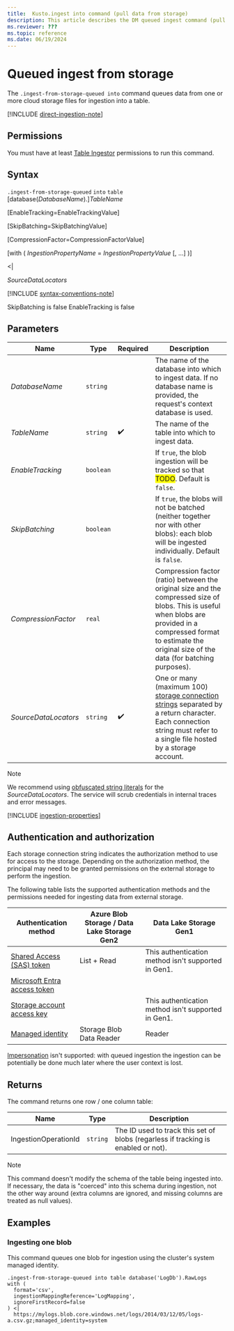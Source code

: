 ```yaml
---
title:  Kusto.ingest into command (pull data from storage)
description: This article describes the DM queued ingest command (pull data from storage) in Azure Data Explorer.
ms.reviewer: ???
ms.topic: reference
ms.date: 06/19/2024
---
```

# Queued ingest from storage

The `.ingest-from-storage-queued into` command queues data from one or more cloud storage files for ingestion into a table.

[!INCLUDE [direct-ingestion-note](../../../includes/direct-ingestion-note.md)]

## Permissions

You must have at least [Table Ingestor](../access-control/role-based-access-control.md) permissions to run this command.

## Syntax

`.ingest-from-storage-queued` `into` `table` [database(*DatabaseName*).]*TableName*

[EnableTracking=EnableTrackingValue]

[SkipBatching=SkipBatchingValue]

[CompressionFactor=CompressionFactorValue]

[with ( *IngestionPropertyName* = *IngestionPropertyValue* [, ...] )]

<|

*SourceDataLocators*

[!INCLUDE [syntax-conventions-note](../../../includes/syntax-conventions-note.md)]

SkipBatching is false
EnableTracking is false

## Parameters

|Name|Type|Required|Description|
|--|--|--|--|
|*DatabaseName*| `string` | |The name of the database into which to ingest data.  If no database name is provided, the request's context database is used.|
|*TableName*| `string` | :heavy_check_mark:|The name of the table into which to ingest data.|
|*EnableTracking*| `boolean` | | If `true`, the blob ingestion will be tracked so that <span style="background:yellow">TODO</span>. Default is `false`.  |
|*SkipBatching*| `boolean` | | If `true`, the blobs will not be batched (neither together nor with other blobs):  each blob will be ingested individually. Default is `false`.  |
|*CompressionFactor*| `real` | |Compression factor (ratio) between the original size and the compressed size of blobs.  This is useful when blobs are provided in a compressed format to estimate the original size of the data (for batching purposes). |
|*SourceDataLocators*| `string` | :heavy_check_mark:|One or many (maximum 100) [storage connection strings](../../api/connection-strings/storage-connection-strings.md) separated by a return character.  Each connection string must refer to a single file hosted by a storage account.|

> [!NOTE]
> We recommend using [obfuscated string literals](../../query/scalar-data-types/string.md#obfuscated-string-literals) for the *SourceDataLocators*. The service will scrub credentials in internal traces and error messages.

[!INCLUDE [ingestion-properties](../../../includes/ingestion-properties.md)]

## Authentication and authorization

Each storage connection string indicates the authorization method to use for access to the storage. Depending on the authorization method, the principal may need to be granted permissions on the external storage to perform the ingestion.

The following table lists the supported authentication methods and the permissions needed for ingesting data from external storage.

|Authentication method|Azure Blob Storage / Data Lake Storage Gen2|Data Lake Storage Gen1|
|--|--|--|
|[Shared Access (SAS) token](../../api/connection-strings/storage-authentication-methods.md#shared-access-sas-token)|List + Read|This authentication method isn't supported in Gen1.|
|[Microsoft Entra access token](../../api/connection-strings/storage-authentication-methods.md#azure-ad-access-token)||
|[Storage account access key](../../api/connection-strings/storage-authentication-methods.md#storage-account-access-key)||This authentication method isn't supported in Gen1.|
|[Managed identity](../../api/connection-strings/storage-authentication-methods.md#managed-identity)|Storage Blob Data Reader|Reader|

[Impersonation](../../api/connection-strings/storage-authentication-methods.md#impersonation) isn't supported:  with queued ingestion the ingestion can be potentially be done much later where the user context is lost.

## Returns

The command returns one row / one column table:

|Name       |Type      |Description                                                                |
|-----------|----------|---------------------------------------------------------------------------|
|IngestionOperationId |`string`    |The ID used to track this set of blobs (regarless if tracking is enabled or not).

>[!NOTE]
> This command doesn't modify the schema of the table being ingested into. If necessary, the data is "coerced" into this schema during ingestion, not the other way around (extra columns are ignored, and missing columns are treated as null values).

## Examples

### Ingesting one blob

This command queues one blob for ingestion using the cluster's system managed identity.

```kusto
.ingest-from-storage-queued into table database('LogDb').RawLogs
with (
  format='csv',
  ingestionMappingReference='LogMapping',
  ignoreFirstRecord=false  
) <|
  https://mylogs.blob.core.windows.net/logs/2014/03/12/05/logs-a.csv.gz;managed_identity=system
```

